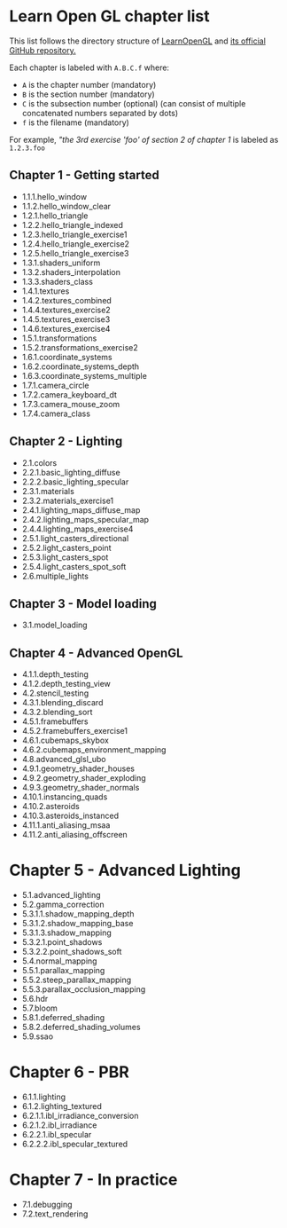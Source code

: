 # Learn Open GL chapter list

This list follows the directory structure of [LearnOpenGL](https://learnopengl.com/) and [its official GitHub repository.](https://github.com/JoeyDeVries/LearnOpenGL)

Each chapter is labeled with `A.B.C.f` where:
- `A` is the chapter number (mandatory)
- `B` is the section number (mandatory)
- `C` is the subsection number (optional) (can consist of multiple concatenated numbers separated by dots)
- `f` is the filename (mandatory)

For example, *"the 3rd exercise 'foo' of section 2 of chapter 1* is labeled as `1.2.3.foo`

## Chapter 1 - Getting started

- 1.1.1.hello_window
- 1.1.2.hello_window_clear
- 1.2.1.hello_triangle
- 1.2.2.hello_triangle_indexed
- 1.2.3.hello_triangle_exercise1
- 1.2.4.hello_triangle_exercise2
- 1.2.5.hello_triangle_exercise3
- 1.3.1.shaders_uniform
- 1.3.2.shaders_interpolation
- 1.3.3.shaders_class
- 1.4.1.textures
- 1.4.2.textures_combined
- 1.4.4.textures_exercise2
- 1.4.5.textures_exercise3
- 1.4.6.textures_exercise4
- 1.5.1.transformations
- 1.5.2.transformations_exercise2
- 1.6.1.coordinate_systems
- 1.6.2.coordinate_systems_depth
- 1.6.3.coordinate_systems_multiple
- 1.7.1.camera_circle
- 1.7.2.camera_keyboard_dt
- 1.7.3.camera_mouse_zoom
- 1.7.4.camera_class

## Chapter 2 - Lighting

- 2.1.colors
- 2.2.1.basic_lighting_diffuse
- 2.2.2.basic_lighting_specular
- 2.3.1.materials
- 2.3.2.materials_exercise1
- 2.4.1.lighting_maps_diffuse_map
- 2.4.2.lighting_maps_specular_map
- 2.4.4.lighting_maps_exercise4
- 2.5.1.light_casters_directional
- 2.5.2.light_casters_point
- 2.5.3.light_casters_spot
- 2.5.4.light_casters_spot_soft
- 2.6.multiple_lights

## Chapter 3 - Model loading

- 3.1.model_loading

## Chapter 4 - Advanced OpenGL

- 4.1.1.depth_testing
- 4.1.2.depth_testing_view
- 4.2.stencil_testing
- 4.3.1.blending_discard
- 4.3.2.blending_sort
- 4.5.1.framebuffers
- 4.5.2.framebuffers_exercise1
- 4.6.1.cubemaps_skybox
- 4.6.2.cubemaps_environment_mapping
- 4.8.advanced_glsl_ubo
- 4.9.1.geometry_shader_houses
- 4.9.2.geometry_shader_exploding
- 4.9.3.geometry_shader_normals
- 4.10.1.instancing_quads
- 4.10.2.asteroids
- 4.10.3.asteroids_instanced
- 4.11.1.anti_aliasing_msaa
- 4.11.2.anti_aliasing_offscreen

# Chapter 5 - Advanced Lighting

- 5.1.advanced_lighting
- 5.2.gamma_correction
- 5.3.1.1.shadow_mapping_depth
- 5.3.1.2.shadow_mapping_base
- 5.3.1.3.shadow_mapping
- 5.3.2.1.point_shadows
- 5.3.2.2.point_shadows_soft
- 5.4.normal_mapping
- 5.5.1.parallax_mapping
- 5.5.2.steep_parallax_mapping
- 5.5.3.parallax_occlusion_mapping
- 5.6.hdr
- 5.7.bloom
- 5.8.1.deferred_shading
- 5.8.2.deferred_shading_volumes
- 5.9.ssao

# Chapter 6 - PBR

- 6.1.1.lighting
- 6.1.2.lighting_textured
- 6.2.1.1.ibl_irradiance_conversion
- 6.2.1.2.ibl_irradiance
- 6.2.2.1.ibl_specular
- 6.2.2.2.ibl_specular_textured

# Chapter 7 - In practice

- 7.1.debugging
- 7.2.text_rendering

